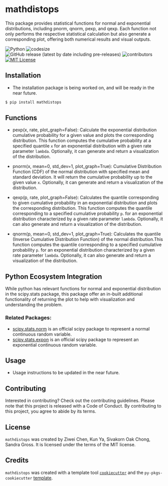 # mathdistops

This package provides statistical functions for normal and exponential distributions, including pnorm, qnorm, pexp, and qexp. Each function not only performs the respective statistical calculation but also  generate a corresponding plot, offering both numerical results and visual outputs.

![Python](https://img.shields.io/badge/lanaguge-Python-red.svg)
![codesize](https://img.shields.io/github/languages/code-size/UBC-MDS/MathDistOps)
![GitHub release (latest by date including pre-releases)](https://img.shields.io/github/v/release/UBC-MDS/MathDistOps?include_prereleases)
![contributors](https://img.shields.io/github/contributors/UBC-MDS/MathDistOps)
[![MIT License](https://img.shields.io/badge/License-MIT-informational?style=flat-square)](LICENSE-MIT)

## Installation
- The installation package is being worked on, and will be ready in the near future. 

```bash
$ pip install mathdistops
```

## Functions
- pexp(x, rate, plot_graph=False): Calculate the exponential distribution cumulative probability for a given value and plots the corresponding distribution. This function computes the cumulative probability at a specified quantile `x` for an exponential distribution with a given rate parameter `lambda`. Optionally, it can generate and return a visualization of the distribution.

- pnorm(x, mean=0, std_dev=1, plot_graph=True): Cumulative Distribution Function (CDF) of the normal distribution with specified mean and standard deviation. It will return the cumulative probability up to the given value `x`. Optionally, it can generate and return a visualization of the distribution.

- qexp(p, rate, plot_graph=False): Calculates the quantile corresponding to given cumulative probability in an exponential distribution and plots the corresponding distribution. This function computes the quantile corresponding to a specified cumulative probability `p`. for an exponential distribution characterized by a given rate parameter `lambda`. Optionally, it can also generate and return a visualization of the distribution.

- qnorm(p, mean=0, std_dev=1, plot_graph=True): Calculates the quantile (Inverse Cumulative Distribution Function) of the normal distribution.This function computes the quantile corresponding to a specified cumulative probability `p`. for an exponential distribution characterized by a given rate parameter `lambda`. Optionally, it can also generate and return a visualization of the distribution.

## Python Ecosystem Integration
While python has relevant functions for normal and exponential distribution in the scipy.stats package, this package offer an in-built additional functionality of returning the plot to help with visualization and understanding the problem. 

### Related Packages:
- [scipy.stats.norm](https://docs.scipy.org/doc/scipy/reference/generated/scipy.stats.norm.html) is an official scipy package to represent a normal continuous random variable.
- [scipy.stats.expon](https://docs.scipy.org/doc/scipy/reference/generated/scipy.stats.expon.html) is an official scipy package to represent an exponential continuous random variable.

## Usage
- Usage instructions to be updated in the near future. 

## Contributing

Interested in contributing? Check out the contributing guidelines. Please note that this project is released with a Code of Conduct. By contributing to this project, you agree to abide by its terms.

## License

`mathdistops` was created by Ziwei Chen, Kun Ya, Sivakorn Oak Chong, Sandra Gross. It is licensed under the terms of the MIT license.

## Credits

`mathdistops` was created with a template tool [`cookiecutter`](https://cookiecutter.readthedocs.io/en/latest/) and the `py-pkgs-cookiecutter` [template](https://github.com/py-pkgs/py-pkgs-cookiecutter).
